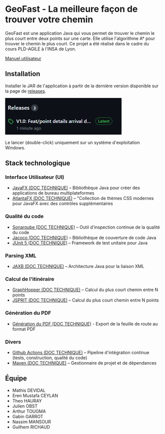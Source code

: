 # GeoFast - La meilleure façon de trouver votre chemin

GeoFast est une application Java qui vous permet de trouver le chemin le plus court entre deux points sur une carte.
Elle utilise l'algorithme A* pour trouver le chemin le plus court. Ce projet a été réalisé dans le cadre du cours
PLD-AGILE à l'INSA de Lyon.

[Manuel utilisateur](MANUEL_UTILISATEURS.md)

## Installation

Installer le JAR de l'application à partir de la dernière version disponible sur la page
de [releases](https://github.com/les-agiles/pld-agile/releases).

![JAR_RELEASE.png](ressource/JAR_RELEASE.png)

Le lancer (double-click) uniquement sur un système d'exploitation Windows.

## Stack technologique

### Interface Utilisateur (UI)

- [JavaFX (DOC TECHNIQUE)](readme/JAVAFX.md) – Bibliothèque Java pour créer des applications de bureau multiplateformes
- [AtlantaFX (DOC TECHNIQUE)](readme/ATLANTAFX.md) – "Collection de thèmes CSS modernes pour JavaFX avec des contrôles
  supplémentaires

### Qualité du code

- [Sonarqube (DOC TECHNIQUE)](readme/SONARQUBE.md) – Outil d'inspection continue de la qualité du code
- [Jacoco (DOC TECHNIQUE)](readme/JACOCO.md) – Bibliothèque de couverture de code Java
- [JUnit 5 (DOC TECHNIQUE)](readme/JUNIT5.md) – Framework de test unitaire pour Java

### Parsing XML

- [JAXB (DOC TECHNIQUE)](readme/JAXB.md) – Architecture Java pour la liaison XML

### Calcul de l'itinéraire

- [GraphHopper (DOC TECHNIQUE)](readme/GRAPHHOPPER.md) – Calcul du plus court chemin entre N points
- [JSPRIT (DOC TECHNIQUE)](readme/JSPRIT.md) – Calcul du plus court chemin entre N points

### Génération du PDF

- [Génération du PDF (DOC TECHNIQUE)](readme/ITEXT.md) - Export de la feuille de route au format PDF

### Divers

- [Github Actions (DOC TECHNIQUE)](readme/GITHUBACTIONS.md) – Pipeline d'intégration continue (tests,
  construction, qualité du code)
- [Maven (DOC TECHNIQUE)](readme/MAVEN.md) – Gestionnaire de projet et de dépendances

## Équipe

- Mathis DEVIDAL
- Eren Mustafa CEYLAN
- Theo HAURAY
- Julien OBST
- Arthur TOUGMA
- Gabin GARROT
- Nassim MANSOUR
- Guilhem RICHAUD 
